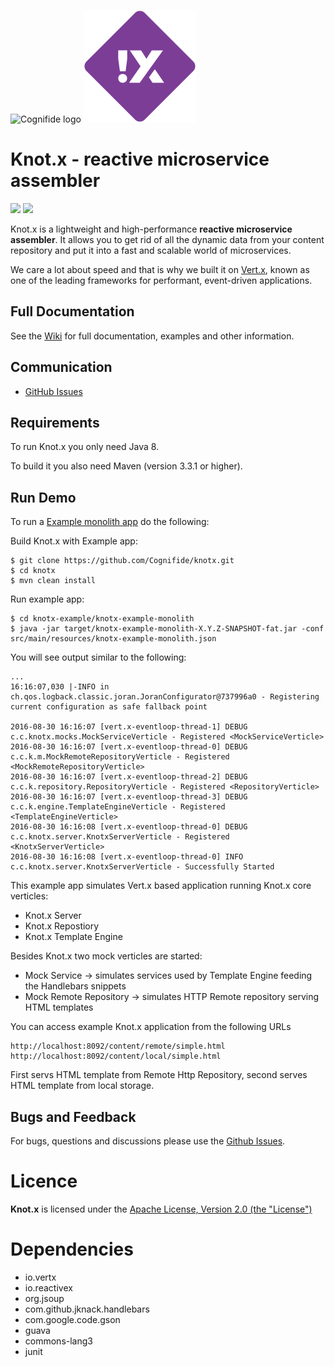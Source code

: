 ![Cognifide logo](http://cognifide.github.io/images/cognifide-logo.png)
![Knot.x](https://github.com/Cognifide/knotx/blob/master/icons/180x180.png?raw=true)

# Knot.x - reactive microservice assembler
[![][travis img]][travis]
[![][license img]][license]

Knot.x is a lightweight and high-performance **reactive microservice assembler**. It allows you to get rid of all the dynamic data from your content repository and put it into a fast and scalable world of microservices.

We care a lot about speed and that is why we built it on [Vert.x](http://vertx.io/), known as one of the leading frameworks for performant, event-driven applications.

## Full Documentation

See the [Wiki](https://github.com/Cognifide/knotx/wiki) for full documentation, examples and other information.

## Communication
- [GitHub Issues](https://github.com/Cognifide/knotx/issues)

## Requirements

To run Knot.x you only need Java 8.

To build it you also need Maven (version 3.3.1 or higher).

## Run Demo

To run a [Example monolith app](https://github.com/Cognifide/knotx/blob/master/knotx-example/knotx-example-monolith) do the following:

Build Knot.x with Example app:

```
$ git clone https://github.com/Cognifide/knotx.git
$ cd knotx
$ mvn clean install
```

Run example app:
```
$ cd knotx-example/knotx-example-monolith
$ java -jar target/knotx-example-monolith-X.Y.Z-SNAPSHOT-fat.jar -conf src/main/resources/knotx-example-monolith.json
```

You will see output similar to the following:
```
...
16:16:07,030 |-INFO in ch.qos.logback.classic.joran.JoranConfigurator@737996a0 - Registering current configuration as safe fallback point

2016-08-30 16:16:07 [vert.x-eventloop-thread-1] DEBUG c.c.knotx.mocks.MockServiceVerticle - Registered <MockServiceVerticle>
2016-08-30 16:16:07 [vert.x-eventloop-thread-0] DEBUG c.c.k.m.MockRemoteRepositoryVerticle - Registered <MockRemoteRepositoryVerticle>
2016-08-30 16:16:07 [vert.x-eventloop-thread-2] DEBUG c.c.k.repository.RepositoryVerticle - Registered <RepositoryVerticle>
2016-08-30 16:16:07 [vert.x-eventloop-thread-3] DEBUG c.c.k.engine.TemplateEngineVerticle - Registered <TemplateEngineVerticle>
2016-08-30 16:16:08 [vert.x-eventloop-thread-0] DEBUG c.c.knotx.server.KnotxServerVerticle - Registered <KnotxServerVerticle>
2016-08-30 16:16:08 [vert.x-eventloop-thread-0] INFO  c.c.knotx.server.KnotxServerVerticle - Successfully Started

```

This example app simulates Vert.x based application running Knot.x core verticles:
 - Knot.x Server
 - Knot.x Repostiory
 - Knot.x Template Engine
 
Besides Knot.x two mock verticles are started:
 - Mock Service  -> simulates services used by Template Engine feeding the Handlebars snippets
 - Mock Remote Repository -> simulates HTTP Remote repository serving HTML templates

You can access example Knot.x application from the following URLs
```
http://localhost:8092/content/remote/simple.html
http://localhost:8092/content/local/simple.html
```
First servs HTML template from Remote Http Repository, second serves HTML template from local storage.

## Bugs and Feedback

For bugs, questions and discussions please use the [Github Issues](https://github.com/Cognifide/knotx/issues).

# Licence

**Knot.x** is licensed under the [Apache License, Version 2.0 (the "License")](https://www.apache.org/licenses/LICENSE-2.0.txt)

# Dependencies

- io.vertx
- io.reactivex
- org.jsoup
- com.github.jknack.handlebars
- com.google.code.gson
- guava
- commons-lang3
- junit


[travis]:https://travis-ci.org/Cognifide/knotx
[travis img]:https://travis-ci.org/Cognifide/knotx.svg?branch=master

[license]:LICENSE
[license img]:https://img.shields.io/badge/License-Apache%202-blue.svg